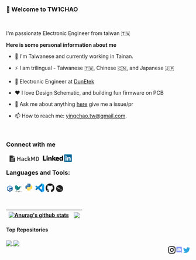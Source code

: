 ### 🚀 Welcome to TW1CHAO

<br />

I'm passionate Electronic Engineer from taiwan 🇹🇼

**Here is some personal information about me**

- 🔭 I'm Taiwanese and currently working in Tainan.

- ⚡ I am trilingual - Taiwanese 🇹🇼, Chinese 🇨🇳, and  Japanese 🇯🇵

- 💼 Electronic Engineer at [DunEtek](https://www.dunetek.com.tw/)

- ❤️ I love Design Schematic, and building fun firmware on PCB

- 💬 Ask me about anything [here](https://github.com/tw1chao/tw1chao/issues) give me a issue/pr

- 📫 How to reach me: yingchao.tw@gmail.com.

<br/>

### <b>Connect with me</b>
[<img align="left" alt="HackMD" width="100" src="./assets/HackMD.png" />](https://hackmd.io/@YingChao)
[<img align="left" alt="LinkedIn" width="80" src="./assets/linkedin.png" />](https://www.linkedin.com/in/tw1chao)

<br/>

### <b>Languages and Tools: </b>

<code><img height="20" src="https://raw.githubusercontent.com/github/explore/80688e429a7d4ef2fca1e82350fe8e3517d3494d/topics/c/c.png"></code>
<code><img height="20" src="https://raw.githubusercontent.com/github/explore/80688e429a7d4ef2fca1e82350fe8e3517d3494d/topics/latex/latex.png"></code>
<code><img height="28" src="https://raw.githubusercontent.com/github/explore/80688e429a7d4ef2fca1e82350fe8e3517d3494d/topics/python/python.png"></code>
<code><img height="24" src="https://raw.githubusercontent.com/github/explore/80688e429a7d4ef2fca1e82350fe8e3517d3494d/topics/visual-studio-code/visual-studio-code.png"></code>
<code><img height="24" src="https://raw.githubusercontent.com/github/explore/78df643247d429f6cc873026c0622819ad797942/topics/github/github.png" /></code>
<code><img height="20" src="https://raw.githubusercontent.com/github/explore/80688e429a7d4ef2fca1e82350fe8e3517d3494d/topics/terminal/terminal.png"></code>

<br/>

| <a href="https://github.com/tw1chao/github-readme-stats"><img align="center" src="https://github-readme-stats.vercel.app/api?username=tw1chao&show_icons=true&include_all_commits=true&theme=onedark&hide_border=true" alt="Anurag's github stats" /></a> | <a href="https://github.com/tw1chao/github-readme-stats"><img align="center" src="https://github-readme-stats.vercel.app/api/top-langs/?username=tw1chao&layout=compact&theme=onedark&hide_border=true" /></a> |
| ------------- | ------------- |

#### Top Repositories

<a href="https://github.com/tw1chao/STUST-thesis-template">
  <img align="center" src="https://github-readme-stats.vercel.app/api/pin/?username=tw1chao&repo=STUST-thesis-template&theme=onedark" />
</a>
<a href="https://github.com/tw1chao/STLinkV3_Adapter">
  <img align="center" src="https://github-readme-stats.vercel.app/api/pin/?username=tw1chao&repo=STLinkV3_Adapter&theme=onedark" />
</a>

<br/>

<a href="https://twitter.com/tw1chao">
  <img align="right" alt="YingChao, Chen | Twitter" width="21px" src="./assets/twitter.svg" />
</a>

<a href="https://discord.gg/gTXtyvWuWt">
  <img align="right" alt="yingchao, chen | Discord" width="20px" src="./assets/discord.svg" />
</a>

<a href="https://www.instagram.com/yingchao.tw/">
  <img align="right" alt="yingchao.tw | Instagram" width="20px" src="./assets/instagram.svg" />
</a>
